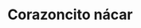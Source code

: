 ---
title: Corazoncito nácar
date: 
draft: false

# descripcion
description : Conjunto de cadena y dije plata 925 con detalle en nácar. Largo de cadena 40, 45 o 50 cm a elección.

materials: Plata 925

color: 

dimensions: 

code: 06-26-0837

type: "Conjuntos"

categories: []

price: $5.470,00

price_eftvo: $4.650,00

# Images
# first image will be shown in the product page
images:
  # - image: "images/path_to_image"
  # La ubicacion de las imagenes es imagenes/Conjuntos/Conjuntos.Cadena y Dije/06-26-0837-corazoncito-nacar
  - image: "./images/conjuntos/cadena_y_dije/06-26-0837-corazoncito-nacar.jpg"
---